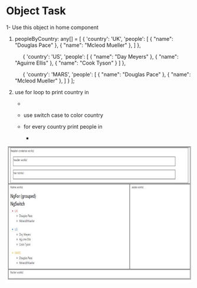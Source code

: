 ﻿# Object Task

1-  Use this object in home component  

1. peopleByCountry: any[] = [ { 'country': 'UK', 'people': [ { "name": "Douglas Pace" }, { "name": "Mcleod Mueller" }, ] }, 

   `   `{ 'country': 'US', 'people': [ { "name": "Day Meyers" }, { "name": "Aguirre Ellis" }, { "name": "Cook Tyson" } ] }, 

   `   `{ 'country': 'MARS', 'people': [ { "name": "Douglas Pace" }, { "name": "Mcleod Mueller" }, ] } ]; 

2. use for loop to print country  in <ul> <li> 
2. use switch case to color country  
2. for every country print people in  <ul><li>   

![](Aspose.Words.6837378c-24d8-4f85-b875-e023d0eb7352.001.jpeg)
